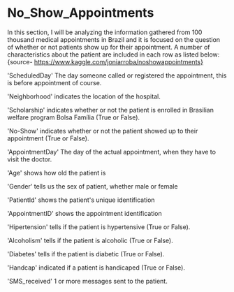 # No_Show_Appointments
In this section, I will be analyzing the information gathered from 100 thousand medical appointments in Brazil and it is focused on the question of whether or not patients show up for their appointment. A number of characteristics about the patient are included in each row as listed below: {source- https://www.kaggle.com/joniarroba/noshowappointments}

'ScheduledDay' The day someone called or registered the appointment, this is before appointment of course.

'Neighborhood' indicates the location of the hospital.

'Scholarship' indicates whether or not the patient is enrolled in Brasilian welfare program Bolsa Família (True or False).

'No-Show' indicates whether or not the patient showed up to their appointment (True or False).

'AppointmentDay' The day of the actual appointment, when they have to visit the doctor.

'Age' shows how old the patient is

'Gender' tells us the sex of patient, whether male or female

'PatientId' shows the patient's unique identification

'AppointmentID' shows the appointment identification

'Hipertension' tells if the patient is hypertensive (True or False).

'Alcoholism' tells if the patient is alcoholic (True or False).

'Diabetes' tells if the patient is diabetic (True or False).

'Handcap' indicated if a patient is handicaped (True or False).

'SMS_received' 1 or more messages sent to the patient.
